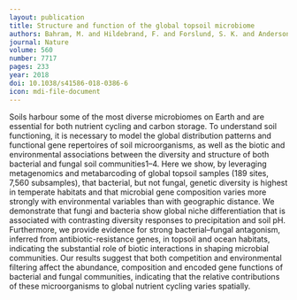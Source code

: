 ```yaml
---
layout: publication
title: Structure and function of the global topsoil microbiome
authors: Bahram, M. and Hildebrand, F. and Forslund, S. K. and Anderson, J. L. and Soudzilovskaia, N. A. and Bodegom, P. M. and Bengtsson-Palme, J. and Anslan, S. and Coelho, L. P. and Harend, H. and Huerta-Cepas, J. and Medema, M. H. and Maltz, M. R. and Mundra, S. and Olsson, P. A. and Pent, M. and Põlme, S. and Sunagawa, S. and Ryberg, M. and Tedersoo, L. and Bork, P.
journal: Nature
volume: 560
number: 7717
pages: 233
year: 2018
doi: 10.1038/s41586-018-0386-6
icon: mdi-file-document
---
```

Soils harbour some of the most diverse microbiomes on Earth and are essential for both nutrient cycling and carbon storage. To understand soil functioning, it is necessary to model the global distribution patterns and functional gene repertoires of soil microorganisms, as well as the biotic and environmental associations between the diversity and structure of both bacterial and fungal soil communities1–4. Here we show, by leveraging metagenomics and metabarcoding of global topsoil samples (189 sites, 7,560 subsamples), that bacterial, but not fungal, genetic diversity is highest in temperate habitats and that microbial gene composition varies more strongly with environmental variables than with geographic distance. We demonstrate that fungi and bacteria show global niche differentiation that is associated with contrasting diversity responses to precipitation and soil pH. Furthermore, we provide evidence for strong bacterial–fungal antagonism, inferred from antibiotic-resistance genes, in topsoil and ocean habitats, indicating the substantial role of biotic interactions in shaping microbial communities. Our results suggest that both competition and environmental filtering affect the abundance, composition and encoded gene functions of bacterial and fungal communities, indicating that the relative contributions of these microorganisms to global nutrient cycling varies spatially.
